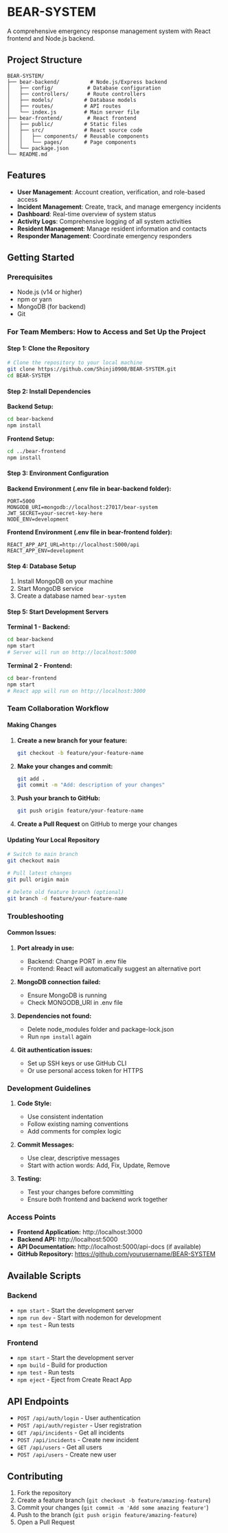 # BEAR-SYSTEM

A comprehensive emergency response management system with React frontend and Node.js backend.

## Project Structure

```
BEAR-SYSTEM/
├── bear-backend/          # Node.js/Express backend
│   ├── config/           # Database configuration
│   ├── controllers/      # Route controllers
│   ├── models/          # Database models
│   ├── routes/          # API routes
│   └── index.js         # Main server file
├── bear-frontend/        # React frontend
│   ├── public/          # Static files
│   ├── src/             # React source code
│   │   ├── components/  # Reusable components
│   │   └── pages/       # Page components
│   └── package.json
└── README.md
```

## Features

- **User Management**: Account creation, verification, and role-based access
- **Incident Management**: Create, track, and manage emergency incidents
- **Dashboard**: Real-time overview of system status
- **Activity Logs**: Comprehensive logging of all system activities
- **Resident Management**: Manage resident information and contacts
- **Responder Management**: Coordinate emergency responders

## Getting Started

### Prerequisites

- Node.js (v14 or higher)
- npm or yarn
- MongoDB (for backend)
- Git

### For Team Members: How to Access and Set Up the Project

#### Step 1: Clone the Repository
```bash
# Clone the repository to your local machine
git clone https://github.com/Shinji0908/BEAR-SYSTEM.git
cd BEAR-SYSTEM
```

#### Step 2: Install Dependencies

**Backend Setup:**
```bash
cd bear-backend
npm install
```

**Frontend Setup:**
```bash
cd ../bear-frontend
npm install
```

#### Step 3: Environment Configuration

**Backend Environment (.env file in bear-backend folder):**
```env
PORT=5000
MONGODB_URI=mongodb://localhost:27017/bear-system
JWT_SECRET=your-secret-key-here
NODE_ENV=development
```

**Frontend Environment (.env file in bear-frontend folder):**
```env
REACT_APP_API_URL=http://localhost:5000/api
REACT_APP_ENV=development
```

#### Step 4: Database Setup
1. Install MongoDB on your machine
2. Start MongoDB service
3. Create a database named `bear-system`

#### Step 5: Start Development Servers

**Terminal 1 - Backend:**
```bash
cd bear-backend
npm start
# Server will run on http://localhost:5000
```

**Terminal 2 - Frontend:**
```bash
cd bear-frontend
npm start
# React app will run on http://localhost:3000
```

### Team Collaboration Workflow

#### Making Changes
1. **Create a new branch for your feature:**
   ```bash
   git checkout -b feature/your-feature-name
   ```

2. **Make your changes and commit:**
   ```bash
   git add .
   git commit -m "Add: description of your changes"
   ```

3. **Push your branch to GitHub:**
   ```bash
   git push origin feature/your-feature-name
   ```

4. **Create a Pull Request** on GitHub to merge your changes

#### Updating Your Local Repository
```bash
# Switch to main branch
git checkout main

# Pull latest changes
git pull origin main

# Delete old feature branch (optional)
git branch -d feature/your-feature-name
```

### Troubleshooting

#### Common Issues:
1. **Port already in use:**
   - Backend: Change PORT in .env file
   - Frontend: React will automatically suggest an alternative port

2. **MongoDB connection failed:**
   - Ensure MongoDB is running
   - Check MONGODB_URI in .env file

3. **Dependencies not found:**
   - Delete node_modules folder and package-lock.json
   - Run `npm install` again

4. **Git authentication issues:**
   - Set up SSH keys or use GitHub CLI
   - Or use personal access token for HTTPS

### Development Guidelines

1. **Code Style:**
   - Use consistent indentation
   - Follow existing naming conventions
   - Add comments for complex logic

2. **Commit Messages:**
   - Use clear, descriptive messages
   - Start with action words: Add, Fix, Update, Remove

3. **Testing:**
   - Test your changes before committing
   - Ensure both frontend and backend work together

### Access Points

- **Frontend Application:** http://localhost:3000
- **Backend API:** http://localhost:5000
- **API Documentation:** http://localhost:5000/api-docs (if available)
- **GitHub Repository:** https://github.com/yourusername/BEAR-SYSTEM

## Available Scripts

### Backend
- `npm start` - Start the development server
- `npm run dev` - Start with nodemon for development
- `npm test` - Run tests

### Frontend
- `npm start` - Start the development server
- `npm build` - Build for production
- `npm test` - Run tests
- `npm eject` - Eject from Create React App

## API Endpoints

- `POST /api/auth/login` - User authentication
- `POST /api/auth/register` - User registration
- `GET /api/incidents` - Get all incidents
- `POST /api/incidents` - Create new incident
- `GET /api/users` - Get all users
- `POST /api/users` - Create new user

## Contributing

1. Fork the repository
2. Create a feature branch (`git checkout -b feature/amazing-feature`)
3. Commit your changes (`git commit -m 'Add some amazing feature'`)
4. Push to the branch (`git push origin feature/amazing-feature`)
5. Open a Pull Request

